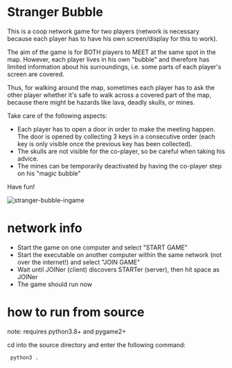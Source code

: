 # Stranger Bubble

This is a coop network game for two players (network is necessary because each player has to have his own screen/display for this to work).

The aim of the game is for BOTH players to MEET at the same spot in the map.
However, each player lives in his own "bubble" and therefore has limited information about his surroundings, i.e. some parts of each player's screen are covered.

Thus, for walking around the map, sometimes each player has to ask the other player whether it's safe to walk across a covered part of the map, because there might be hazards like lava, deadly skulls, or mines.

Take care of the following aspects:
- Each player has to open a door in order to make the meeting happen. The door is opened by collecting 3 keys in a consecutive order (each key is only visible once the previous key has been collected).
- The skulls are not visible for the co-player, so be careful when taking his advice.
- The mines can be temporarily deactivated by having the co-player step on his "magic bubble"

Have fun!

![stranger-bubble-ingame](https://github.com/user-attachments/assets/7edc384f-e232-4331-bfbe-7e14635433d8)


# network info

- Start the game on one computer and select "START GAME"
- Start the executable on another computer within the same network (not over the internet!) and select "JOIN GAME"
- Wait until JOINer (client) discovers STARTer (server), then hit space as JOINer
- The game should run now


# how to run from source
note: requires python3.8+ and pygame2+

cd into the source directory and enter the following command:
```
 python3 .
```

